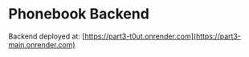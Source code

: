 # Phonebook Backend
Backend deployed at: [https://part3-t0ut.onrender.com](https://part3-main.onrender.com)

